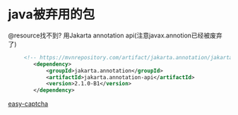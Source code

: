 # java被弃用的包

@resource找不到?
用Jakarta annotation api(注意javax.annotion已经被废弃了)

```xml
     <!-- https://mvnrepository.com/artifact/jakarta.annotation/jakarta.annotation-api -->
        <dependency>
            <groupId>jakarta.annotation</groupId>
            <artifactId>jakarta.annotation-api</artifactId>
            <version>2.1.0-B1</version>
        </dependency>
```

  [easy-captcha](https://mvnrepository.com/artifact/com.github.whvcse/easy-captcha)
